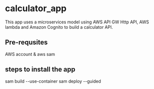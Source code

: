 # calculator_app

This app uses a microservices model using AWS API GW Http API, AWS lambda and Amazon Cognito to build a calculator API. 

## Pre-requsites 

AWS account & 
aws sam 

## steps to install the app

sam build --use-container
sam deploy --guided 

